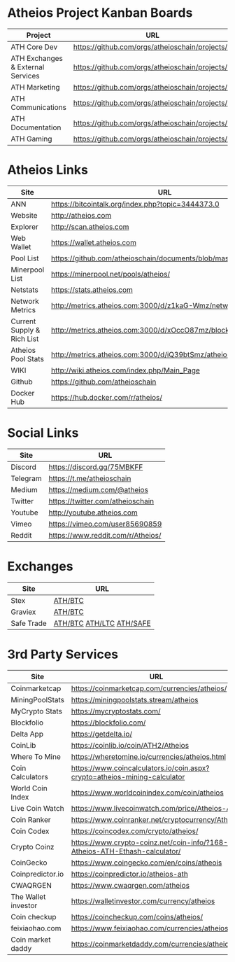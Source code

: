 # Atheios Project Kanban Boards
| Project | URL |
|---------|-----|
| ATH Core Dev | https://github.com/orgs/atheioschain/projects/5 |
| ATH Exchanges & External Services | https://github.com/orgs/atheioschain/projects/2 |
| ATH Marketing | https://github.com/orgs/atheioschain/projects/1 |
| ATH Communications | https://github.com/orgs/atheioschain/projects/3 |
| ATH Documentation | https://github.com/orgs/atheioschain/projects/4 |
| ATH Gaming | https://github.com/orgs/atheioschain/projects/6 |


# Atheios Links

| Site | URL |
|------|-----|
| ANN | https://bitcointalk.org/index.php?topic=3444373.0 |
| Website | http://atheios.com |
| Explorer | http://scan.atheios.com |
| Web Wallet | https://wallet.atheios.com |
| Pool List | https://github.com/atheioschain/documents/blob/master/PoolList.md |
| Minerpool List | https://minerpool.net/pools/atheios/ |
| Netstats | https://stats.atheios.com |
| Network Metrics | http://metrics.atheios.com:3000/d/z1kaG-Wmz/network |
| Current Supply & Rich List | http://metrics.atheios.com:3000/d/xOccO87mz/blockwatch |
| Atheios Pool Stats | http://metrics.atheios.com:3000/d/iQ39btSmz/atheios-pools |
| WIKI | http://wiki.atheios.com/index.php/Main_Page |
| Github | https://github.com/atheioschain |
| Docker Hub | https://hub.docker.com/r/atheios/ |

# Social Links

| Site | URL |
|------|-----|
| Discord | https://discord.gg/75MBKFF |
| Telegram | https://t.me/atheioschain |
| Medium | https://medium.com/@atheios |
| Twitter | https://twitter.com/atheioschain |
| Youtube | http://youtube.atheios.com |
| Vimeo | https://vimeo.com/user85690859 |
| Reddit | https://www.reddit.com/r/Atheios/ |

# Exchanges

| Site | URL |
|------|-----|
| Stex | [ATH/BTC](https://app.stex.com/en/trade/pair/BTC/ATH/1D) |
| Graviex | [ATH/BTC](https://graviex.net/markets/athbtc) |
| Safe Trade | [ATH/BTC](https://safe.trade/trading/athbtc)  [ATH/LTC](https://safe.trade/trading/athltc)  [ATH/SAFE](https://safe.trade/trading/athsafe) |

# 3rd Party Services
| Site | URL |
|------|-----|
| Coinmarketcap | https://coinmarketcap.com/currencies/atheios/ |
| MiningPoolStats | https://miningpoolstats.stream/atheios |
| MyCrypto Stats | https://mycryptostats.com/ |
| Blockfolio | https://blockfolio.com/ |
| Delta App | https://getdelta.io/ |
| CoinLib | https://coinlib.io/coin/ATH2/Atheios |
| Where To Mine | https://wheretomine.io/currencies/atheios.html |
| Coin Calculators | https://www.coincalculators.io/coin.aspx?crypto=atheios-mining-calculator |
| World Coin Index | https://www.worldcoinindex.com/coin/atheios |
| Live Coin Watch | https://www.livecoinwatch.com/price/Atheios-ATH |
| Coin Ranker | https://www.coinranker.net/cryptocurrency/Atheios |
| Coin Codex | https://coincodex.com/crypto/atheios/ |
| Crypto Coinz | https://www.crypto-coinz.net/coin-info/?168-Atheios-ATH-Ethash-calculator/ |
| CoinGecko | https://www.coingecko.com/en/coins/atheois  |
| Coinpredictor.io | https://coinpredictor.io/atheios-ath  |
| CWAQRGEN | https://www.cwaqrgen.com/atheios |
| The Wallet investor | https://walletinvestor.com/currency/atheios |
| Coin checkup | https://coincheckup.com/coins/atheios/ |
| feixiaohao.com | https://www.feixiaohao.com/currencies/atheios/ |
| Coin market daddy | https://coinmarketdaddy.com/currencies/atheios/ |
